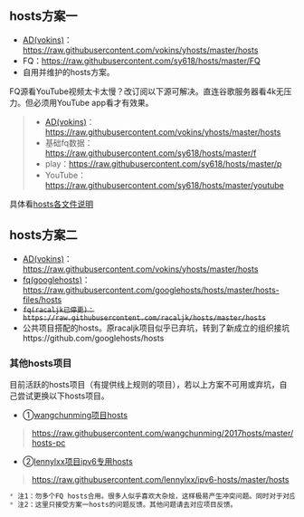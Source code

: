 
## hosts方案一
* [AD(vokins)](https://github.com/vokins/yhosts/)：https://raw.githubusercontent.com/vokins/yhosts/master/hosts
* FQ：https://raw.githubusercontent.com/sy618/hosts/master/FQ
* 自用并维护的hosts方案。

FQ源看YouTube视频太卡太慢？改订阅以下源可解决。直连谷歌服务器看4k无压力。但必须用YouTube app看才有效果。
>- [AD(vokins)](https://github.com/vokins/yhosts/)：https://raw.githubusercontent.com/vokins/yhosts/master/hosts
>- 基础fq数据：https://raw.githubusercontent.com/sy618/hosts/master/f
>- play：https://raw.githubusercontent.com/sy618/hosts/master/p
>- YouTube：https://raw.githubusercontent.com/sy618/hosts/master/youtube

具体看[hosts各文件说明](https://github.com/sy618/hosts/blob/master/md/hosts%E6%96%87%E4%BB%B6%E8%AF%B4%E6%98%8E.md )

## hosts方案二
* [AD(vokins)](https://github.com/vokins/yhosts/)：https://raw.githubusercontent.com/vokins/yhosts/master/hosts
* [fq(googlehosts)](https://github.com/googlehosts/hosts)：https://raw.githubusercontent.com/googlehosts/hosts/master/hosts-files/hosts
* ~~`fq(racaljk已停更)：https://raw.githubusercontent.com/racaljk/hosts/master/hosts`~~
* 公共项目搭配的hosts。原racaljk项目似乎已弃坑，转到了新成立的组织接坑https://github.com/googlehosts/hosts


### 其他hosts项目
目前活跃的hosts项目（有提供线上规则的项目），若以上方案不可用或弃坑，自己尝试更换以下hosts项目。
* ①[wangchunming项目hosts]( https://github.com/wangchunming/2017hosts)
> https://raw.githubusercontent.com/wangchunming/2017hosts/master/hosts-pc
* ②[lennylxx项目ipv6专用hosts](https://github.com/lennylxx/ipv6-hosts)
> https://raw.githubusercontent.com/lennylxx/ipv6-hosts/master/hosts

```javascript
* 注1：勿多个FQ hosts合用。很多人似乎喜欢大杂烩，这样极易产生冲突问题。同时对于对应hosts项目无任何帮助。
* 注2：这里只接受方案一hosts的问题反馈。其他问题请去对应项目反馈。
```
